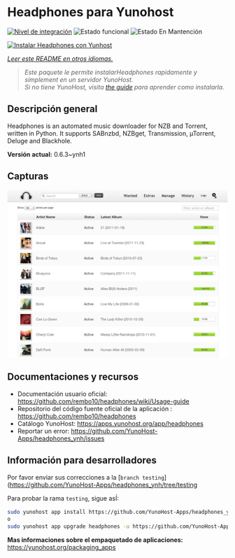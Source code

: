 <!--
Este archivo README esta generado automaticamente<https://github.com/YunoHost/apps/tree/master/tools/readme_generator>
No se debe editar a mano.
-->

# Headphones para Yunohost

[![Nivel de integración](https://dash.yunohost.org/integration/headphones.svg)](https://dash.yunohost.org/appci/app/headphones) ![Estado funcional](https://ci-apps.yunohost.org/ci/badges/headphones.status.svg) ![Estado En Mantención](https://ci-apps.yunohost.org/ci/badges/headphones.maintain.svg)

[![Instalar Headphones con Yunhost](https://install-app.yunohost.org/install-with-yunohost.svg)](https://install-app.yunohost.org/?app=headphones)

*[Leer este README en otros idiomas.](./ALL_README.md)*

> *Este paquete le permite instalarHeadphones rapidamente y simplement en un servidor YunoHost.*  
> *Si no tiene YunoHost, visita [the guide](https://yunohost.org/install) para aprender como instalarla.*

## Descripción general

Headphones is an automated music downloader for NZB and Torrent, written in Python. It supports SABnzbd, NZBget, Transmission, µTorrent, Deluge and Blackhole.


**Versión actual:** 0.6.3~ynh1

## Capturas

![Captura de Headphones](./doc/screenshots/screenshot01.png)

## Documentaciones y recursos

- Documentación usuario oficial: <https://github.com/rembo10/headphones/wiki/Usage-guide>
- Repositorio del código fuente oficial de la aplicación : <https://github.com/rembo10/headphones>
- Catálogo YunoHost: <https://apps.yunohost.org/app/headphones>
- Reportar un error: <https://github.com/YunoHost-Apps/headphones_ynh/issues>

## Información para desarrolladores

Por favor enviar sus correcciones a la [`branch testing`](https://github.com/YunoHost-Apps/headphones_ynh/tree/testing

Para probar la rama `testing`, sigue asÍ:

```bash
sudo yunohost app install https://github.com/YunoHost-Apps/headphones_ynh/tree/testing --debug
o
sudo yunohost app upgrade headphones -u https://github.com/YunoHost-Apps/headphones_ynh/tree/testing --debug
```

**Mas informaciones sobre el empaquetado de aplicaciones:** <https://yunohost.org/packaging_apps>
